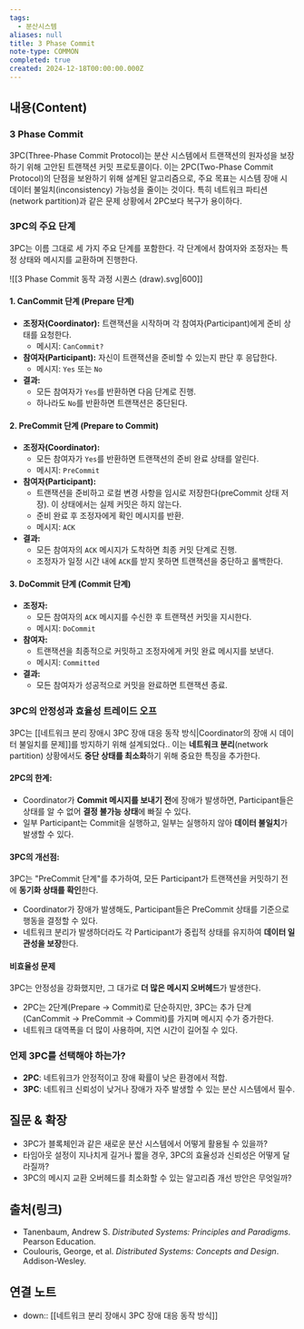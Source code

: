 ```yaml
---
tags:
  - 분산시스템
aliases: null
title: 3 Phase Commit
note-type: COMMON
completed: true
created: 2024-12-18T00:00:00.000Z
---
```


## 내용(Content)

### 3 Phase Commit

3PC(Three-Phase Commit Protocol)는 분산 시스템에서 트랜잭션의 원자성을 보장하기 위해 고안된 트랜잭션 커밋 프로토콜이다. 이는 2PC(Two-Phase Commit Protocol)의 단점을 보완하기 위해 설계된 알고리즘으로, 주요 목표는 시스템 장애 시 데이터 불일치(inconsistency) 가능성을 줄이는 것이다. 특히 네트워크 파티션(network partition)과 같은 문제 상황에서 2PC보다 복구가 용이하다.

### 3PC의 주요 단계

3PC는 이름 그대로 세 가지 주요 단계를 포함한다. 각 단계에서 참여자와 조정자는 특정 상태와 메시지를 교환하며 진행한다.

![[3 Phase Commit 동작 과정 시퀀스 (draw).svg|600]]
#### 1. CanCommit 단계 (Prepare 단계)

- **조정자(Coordinator):** 트랜잭션을 시작하며 각 참여자(Participant)에게 준비 상태를 요청한다.
    - 메시지: `CanCommit?`
- **참여자(Participant):** 자신이 트랜잭션을 준비할 수 있는지 판단 후 응답한다.
    - 메시지: `Yes` 또는 `No`
- **결과:**
    - 모든 참여자가 `Yes`를 반환하면 다음 단계로 진행.
    - 하나라도 `No`를 반환하면 트랜잭션은 중단된다.

#### 2. PreCommit 단계 (Prepare to Commit)

- **조정자(Coordinator):**
    - 모든 참여자가 `Yes`를 반환하면 트랜잭션의 준비 완료 상태를 알린다.
    - 메시지: `PreCommit`
- **참여자(Participant):**
    - 트랜잭션을 준비하고 로컬 변경 사항을 임시로 저장한다(preCommit 상태 저장). 이 상태에서는 실제 커밋은 하지 않는다.
    - 준비 완료 후 조정자에게 확인 메시지를 반환.
    - 메시지: `ACK`
- **결과:**
    - 모든 참여자의 `ACK` 메시지가 도착하면 최종 커밋 단계로 진행.
    - 조정자가 일정 시간 내에 `ACK`를 받지 못하면 트랜잭션을 중단하고 롤백한다.

#### 3. DoCommit 단계 (Commit 단계)

- **조정자:**
    - 모든 참여자의 `ACK` 메시지를 수신한 후 트랜잭션 커밋을 지시한다.
    - 메시지: `DoCommit`
- **참여자:**
    - 트랜잭션을 최종적으로 커밋하고 조정자에게 커밋 완료 메시지를 보낸다.
    - 메시지: `Committed`
- **결과:**
    - 모든 참여자가 성공적으로 커밋을 완료하면 트랜잭션 종료.

### 3PC의 안정성과 효율성 트레이드 오프

3PC는 [[네트워크 분리 장애시 3PC 장애 대응 동작 방식|Coordinator의 장애 시 데이터 불일치를 문제]]를 방지하기 위해 설계되었다.. 이는 **네트워크 분리**(network partition) 상황에서도 **중단 상태를 최소화**하기 위해 중요한 특징을 추가한다.

#### 2PC의 한계:

- Coordinator가 **Commit 메시지를 보내기 전**에 장애가 발생하면, Participant들은 상태를 알 수 없어 **결정 불가능 상태**에 빠질 수 있다.
- 일부 Participant는 Commit을 실행하고, 일부는 실행하지 않아 **데이터 불일치**가 발생할 수 있다.

#### 3PC의 개선점:

3PC는 "PreCommit 단계"를 추가하여, 모든 Participant가 트랜잭션을 커밋하기 전에 **동기화 상태를 확인**한다.

- Coordinator가 장애가 발생해도, Participant들은 PreCommit 상태를 기준으로 행동을 결정할 수 있다.
- 네트워크 분리가 발생하더라도 각 Participant가 중립적 상태를 유지하여 **데이터 일관성을 보장**한다. 

####  비효율성 문제

3PC는 안정성을 강화했지만, 그 대가로 **더 많은 메시지 오버헤드**가 발생한다.

- 2PC는 2단계(Prepare → Commit)로 단순하지만, 3PC는 추가 단계(CanCommit → PreCommit → Commit)를 가지며 메시지 수가 증가한다.
- 네트워크 대역폭을 더 많이 사용하며, 지연 시간이 길어질 수 있다.

### 언제 3PC를 선택해야 하는가?

- **2PC**: 네트워크가 안정적이고 장애 확률이 낮은 환경에서 적합.
- **3PC**: 네트워크 신뢰성이 낮거나 장애가 자주 발생할 수 있는 분산 시스템에서 필수.

## 질문 & 확장

- 3PC가 블록체인과 같은 새로운 분산 시스템에서 어떻게 활용될 수 있을까?
- 타임아웃 설정이 지나치게 길거나 짧을 경우, 3PC의 효율성과 신뢰성은 어떻게 달라질까?
- 3PC의 메시지 교환 오버헤드를 최소화할 수 있는 알고리즘 개선 방안은 무엇일까?

## 출처(링크)

- Tanenbaum, Andrew S. _Distributed Systems: Principles and Paradigms_. Pearson Education.
- Coulouris, George, et al. _Distributed Systems: Concepts and Design_. Addison-Wesley.


## 연결 노트

- down:: [[네트워크 분리 장애시 3PC 장애 대응 동작 방식]]








